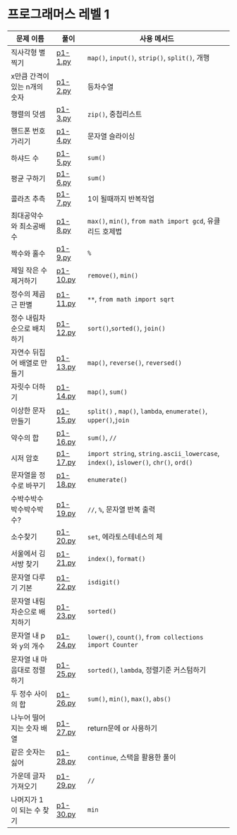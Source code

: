 # 프로그래머스 레벨 1

| 문제 이름       | 풀이                  | 사용 메서드                                                    |
| ---------------  | --------------------- | ------------------------------------------------------------ |
| 직사각형 별찍기 | [p1-1.py](https://github.com/palza4dev/TIL-Algorithm/tree/main/programmers/level_1/p1-1.py) | `map()`, `input()`, `strip()`, `split()`, 개행 |
| x만큼 간격이 있는 n개의 숫자 | [p1-2.py](https://github.com/palza4dev/TIL-Algorithm/tree/main/programmers/level_1/p1-2.py) | 등차수열 |
| 행렬의 덧셈 | [p1-3.py](https://github.com/palza4dev/TIL-Algorithm/tree/main/programmers/level_1/p1-3.py) | `zip()`, 중첩리스트 |
| 핸드폰 번호 가리기 | [p1-4.py](https://github.com/palza4dev/TIL-Algorithm/tree/main/programmers/level_1/p1-4.py) | 문자열 슬라이싱 |
| 하샤드 수  | [p1-5.py](https://github.com/palza4dev/TIL-Algorithm/tree/main/programmers/level_1/p1-5.py) | `sum()` |
| 평균 구하기 | [p1-6.py](https://github.com/palza4dev/TIL-Algorithm/tree/main/programmers/level_1/p1-6.py) | `sum()` |
| 콜라츠 추측 | [p1-7.py](https://github.com/palza4dev/TIL-Algorithm/tree/main/programmers/level_1/p1-7.py) | 1이 될때까지 반복작업 |
| 최대공약수와 최소공배수 | [p1-8.py](https://github.com/palza4dev/TIL-Algorithm/tree/main/programmers/level_1/p1-8.py) | `max()`, `min()`, `from math import gcd`, 유클리드 호제법|
| 짝수와 홀수 | [p1-9.py](https://github.com/palza4dev/TIL-Algorithm/tree/main/programmers/level_1/p1-9.py) | `%` |
| 제일 작은 수 제거하기 | [p1-10.py](https://github.com/palza4dev/TIL-Algorithm/tree/main/programmers/level_1/p1-10.py) | `remove()`, `min()` |
| 정수의 제곱근 판별 | [p1-11.py](https://github.com/palza4dev/TIL-Algorithm/tree/main/programmers/level_1/p1-11.py) | `**`, `from math import sqrt` |
| 정수 내림차순으로 배치하기 | [p1-12.py](https://github.com/palza4dev/TIL-Algorithm/tree/main/programmers/level_1/p1-12.py) | `sort()`,`sorted()`, `join()` |
| 자연수 뒤집어 배열로 만들기 | [p1-13.py](https://github.com/palza4dev/TIL-Algorithm/tree/main/programmers/level_1/p1-13.py) | `map()`, `reverse()`, `reversed()` |
| 자릿수 더하기 | [p1-14.py](https://github.com/palza4dev/TIL-Algorithm/tree/main/programmers/level_1/p1-14.py) | `map()`, `sum()` |
| 이상한 문자 만들기 | [p1-15.py](https://github.com/palza4dev/TIL-Algorithm/tree/main/programmers/level_1/p1-15.py) | `split()` , `map()`, `lambda`, `enumerate()`, `upper()`,`join`  |
| 약수의 합 | [p1-16.py](https://github.com/palza4dev/TIL-Algorithm/tree/main/programmers/level_1/p1-16.py) | `sum()`, `//` |
| 시저 암호 | [p1-17.py](https://github.com/palza4dev/TIL-Algorithm/tree/main/programmers/level_1/p1-17.py) | `import string`, `string.ascii_lowercase`, `index()`, `islower()`, `chr()`, `ord()` |
| 문자열을 정수로 바꾸기 | [p1-18.py](https://github.com/palza4dev/TIL-Algorithm/tree/main/programmers/level_1/p1-18.py) | `enumerate()` |
| 수박수박수박수박수박수? | [p1-19.py](https://github.com/palza4dev/TIL-Algorithm/tree/main/programmers/level_1/p1-19.py) | `//`, `%`, 문자열 반복 출력 |
| 소수찾기 | [p1-20.py](https://github.com/palza4dev/TIL-Algorithm/tree/main/programmers/level_1/p1-20.py) | `set`, 에라토스테네스의 체 |
| 서울에서 김서방 찾기 | [p1-21.py](https://github.com/palza4dev/TIL-Algorithm/tree/main/programmers/level_1/p1-21.py) | `index()`, `format()`|
| 문자열 다루기 기본 | [p1-22.py](https://github.com/palza4dev/TIL-Algorithm/tree/main/programmers/level_1/p1-22.py) | `isdigit()`|
| 문자열 내림차순으로 배치하기 | [p1-23.py](https://github.com/palza4dev/TIL-Algorithm/tree/main/programmers/level_1/p1-23.py) | `sorted()`|
| 문자열 내 p와 y의 개수 | [p1-24.py](https://github.com/palza4dev/TIL-Algorithm/tree/main/programmers/level_1/p1-24.py) | `lower()`, `count()`, `from collections import Counter`|
| 문자열 내 마음대로 정렬하기 | [p1-25.py](https://github.com/palza4dev/TIL-Algorithm/tree/main/programmers/level_1/p1-25.py) | `sorted()`, `lambda`, 정렬기준 커스텀하기|
| 두 정수 사이의 합 | [p1-26.py](https://github.com/palza4dev/TIL-Algorithm/tree/main/programmers/level_1/p1-26.py) | `sum()`, `min()`, `max()`, `abs()`|
| 나누어 떨어지는 숫자 배열 | [p1-27.py](https://github.com/palza4dev/TIL-Algorithm/tree/main/programmers/level_1/p1-27.py) | return문에 or 사용하기|
| 같은 숫자는 싫어 | [p1-28.py](https://github.com/palza4dev/TIL-Algorithm/tree/main/programmers/level_1/p1-28.py) | `continue`, 스택을 활용한 풀이|
| 가운데 글자 가져오기 | [p1-29.py](https://github.com/palza4dev/TIL-Algorithm/tree/main/programmers/level_1/p1-29.py) | `//`|
| 나머지가 1이 되는 수 찾기 | [p1-30.py](https://github.com/palza4dev/TIL-Algorithm/tree/main/programmers/level_1/p1-30.py) | `min`|